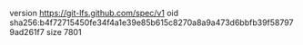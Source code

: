 version https://git-lfs.github.com/spec/v1
oid sha256:b4f72715450fe34f4a1e39e85b615c8270a8a9a473d6bbfb39f587979ad261f7
size 7801
